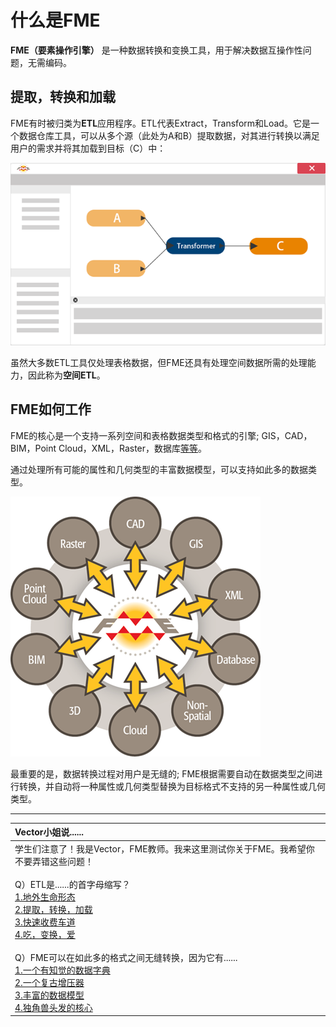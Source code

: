 # 什么是FME

**FME（要素操作引擎）** 是一种数据转换和变换工具，用于解决数据互操作性问题，无需编码。

## 提取，转换和加载

FME有时被归类为**ETL**应用程序。ETL代表Extract，Transform和Load。它是一个数据仓库工具，可以从多个源（此处为A和B）提取数据，对其进行转换以满足用户的需求并将其加载到目标（C）中：

[![](../.gitbook/assets/img1.001.whatisfme.png)](https://github.com/safesoftware/FMETraining/blob/Desktop-Basic-2018/DesktopBasic1Basics/Images/Img1.001.WhatIsFME.png)

虽然大多数ETL工具仅处理表格数据，但FME还具有处理空间数据所需的处理能力，因此称为**空间ETL**。

## FME如何工作

FME的核心是一个支持一系列空间和表格数据类型和格式的引擎; GIS，CAD，BIM，Point Cloud，XML，Raster，数据库[等等](https://www.safe.com/integrate/#!)。

通过处理所有可能的属性和几何类型的丰富数据模型，可以支持如此多的数据类型。

[![FME&#xFF1A;&#x652F;&#x6301;&#x7684;&#x6570;&#x636E;&#x7C7B;&#x578B;](../.gitbook/assets/img1.002.fmedatatypes.png)](https://github.com/safesoftware/FMETraining/blob/Desktop-Basic-2018/DesktopBasic1Basics/Images/Img1.002.FMEDataTypes.png)

最重要的是，数据转换过程对用户是无缝的; FME根据需要自动在数据类型之间进行转换，并自动将一种属性或几何类型替换为目标格式不支持的另一种属性或几何类型。

---

|  Vector小姐说...... |
| :--- |
|  学生们注意了！我是Vector，FME教师。我来这里测试你关于FME。我希望你不要弄错这些问题！  <br><br>Q）ETL是......的首字母缩写？  <br>[1.地外生命形态](http://52.73.3.37/fmedatastreaming/Manual/QAResponse2017.fmw?chapter=1&question=1&answer=1&DestDataset_TEXTLINE=C%3A%5CFMEOutput%5CQAResponse.html) <br>[2.提取，转换，加载](http://52.73.3.37/fmedatastreaming/Manual/QAResponse2017.fmw?chapter=1&question=1&answer=2&DestDataset_TEXTLINE=C%3A%5CFMEOutput%5CQAResponse.html) <br>[3.快速收费车道](http://52.73.3.37/fmedatastreaming/Manual/QAResponse2017.fmw?chapter=1&question=1&answer=3&DestDataset_TEXTLINE=C%3A%5CFMEOutput%5CQAResponse.html) <br>[4.吃，变换，爱](http://52.73.3.37/fmedatastreaming/Manual/QAResponse2017.fmw?chapter=1&question=1&answer=4&DestDataset_TEXTLINE=C%3A%5CFMEOutput%5CQAResponse.html)   <br><br>Q）FME可以在如此多的格式之间无缝转换，因为它有......  <br>[1.一个有知觉的数据字典](http://52.73.3.37/fmedatastreaming/Manual/QAResponse2017.fmw?chapter=1&question=2&answer=1&DestDataset_TEXTLINE=C%3A%5CFMEOutput%5CQAResponse.html) <br>[2.一个复古增压器](http://52.73.3.37/fmedatastreaming/Manual/QAResponse2017.fmw?chapter=1&question=2&answer=2&DestDataset_TEXTLINE=C%3A%5CFMEOutput%5CQAResponse.html) <br>[3.丰富的数据模型](http://52.73.3.37/fmedatastreaming/Manual/QAResponse2017.fmw?chapter=1&question=2&answer=3&DestDataset_TEXTLINE=C%3A%5CFMEOutput%5CQAResponse.html) <br>[4.独角兽头发的核心](http://52.73.3.37/fmedatastreaming/Manual/QAResponse2017.fmw?chapter=1&question=2&answer=4&DestDataset_TEXTLINE=C%3A%5CFMEOutput%5CQAResponse.html) |

